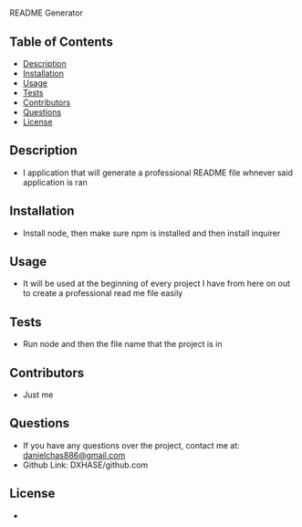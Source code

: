 # 
  README Generator


  ## Table of Contents

  - [Description](#description)
  - [Installation](#installation)
  - [Usage](#usage)
  - [Tests](#tests)
  - [Contributors](#contributors)
  - [Questions](#questions)
  - [License](#license)

  ## Description
  - I application that will generate a professional README file whnever said application is ran

  ## Installation
  - Install node, then make sure npm is installed and then install inquirer

  ## Usage
  - It will be used at the beginning of every project I have from here on out to create a professional read me file easily

  ## Tests
  - Run node and then the file name that the project is in

  ## Contributors
  - Just me

  ## Questions
  - If you have any questions over the project, contact me at: danielchas886@gmail.com
  - Github Link: DXHASE/github.com

  ## License
  - 

